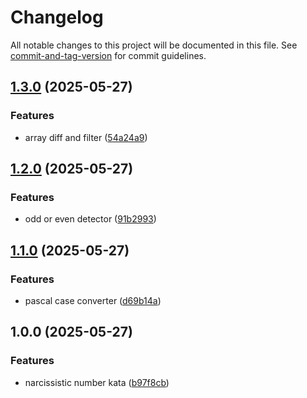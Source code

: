 # Changelog

All notable changes to this project will be documented in this file. See [commit-and-tag-version](https://github.com/absolute-version/commit-and-tag-version) for commit guidelines.

## [1.3.0](https://github.com/rbseaver/codewars/compare/v1.2.0...v1.3.0) (2025-05-27)


### Features

* array diff and filter ([54a24a9](https://github.com/rbseaver/codewars/commit/54a24a9551182280b9b67ff3f9a694942b0d32cf))

## [1.2.0](https://github.com/rbseaver/codewars/compare/v1.1.0...v1.2.0) (2025-05-27)


### Features

* odd or even detector ([91b2993](https://github.com/rbseaver/codewars/commit/91b2993bdd96881bb8103b43eb97722fe8260b61))

## [1.1.0](https://github.com/rbseaver/codewars/compare/v1.0.0...v1.1.0) (2025-05-27)


### Features

* pascal case converter ([d69b14a](https://github.com/rbseaver/codewars/commit/d69b14a4717f5e42b358b3273c75a446989b5379))

## 1.0.0 (2025-05-27)


### Features

* narcissistic number kata ([b97f8cb](https://github.com/rbseaver/codewars/commit/b97f8cb223e0d66815fe83759e53fb2685b3a91c))
